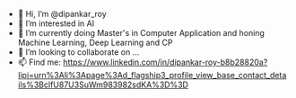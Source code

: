 - 👋 Hi, I’m @dipankar_roy
- 👀 I’m interested in AI
- 🌱 I’m currently doing Master's in Computer Application and honing Machine Learning, Deep Learning and CP
- 💞️ I’m looking to collaborate on ...
- 📫 Find me: https://www.linkedin.com/in/dipankar-roy-b8b28820a?lipi=urn%3Ali%3Apage%3Ad_flagship3_profile_view_base_contact_details%3BclfU87U3SuWm983982sdKA%3D%3D

<!---
dip112/dip112 is a ✨ special ✨ repository because its `README.md` (this file) appears on your GitHub profile.
You can click the Preview link to take a look at your changes.
--->
